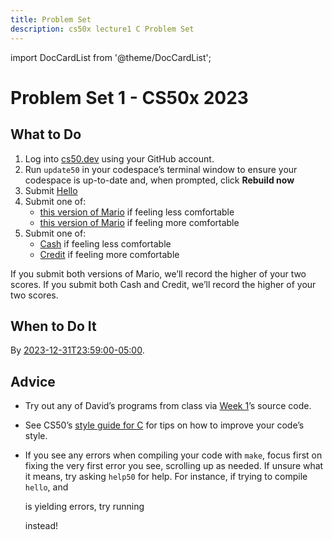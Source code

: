 ```yaml
---
title: Problem Set
description: cs50x lecture1 C Problem Set
---
```


import DocCardList from '@theme/DocCardList';

# Problem Set 1 - CS50x 2023

## What to Do

1.  Log into [cs50.dev](https://cs50.dev/) using your GitHub account.
2.  Run `update50` in your codespace’s terminal window to ensure your codespace is up-to-date and, when prompted, click **Rebuild now**
3.  Submit [Hello](hello.md)
4.  Submit one of:
    -   [this version of Mario](less.md) if feeling less comfortable
    -   [this version of Mario](more.md) if feeling more comfortable
5.  Submit one of:
    -   [Cash](cash.md) if feeling less comfortable
    -   [Credit](credit.md) if feeling more comfortable

If you submit both versions of Mario, we’ll record the higher of your two scores. If you submit both Cash and Credit, we’ll record the higher of your two scores.

## When to Do It

By [2023-12-31T23:59:00-05:00](https://time.cs50.io/20231231T235900-0500).

## Advice

-   Try out any of David’s programs from class via [Week 1](https://cs50.harvard.edu/x/2023/weeks/1/)’s source code.
-   See CS50’s [style guide for C](https://cs50.readthedocs.io/style/c/) for tips on how to improve your code’s style.
-   If you see any errors when compiling your code with `make`, focus first on fixing the very first error you see, scrolling up as needed. If unsure what it means, try asking `help50` for help. For instance, if trying to compile `hello`, and

    is yielding errors, try running

    instead!

<DocCardList />
